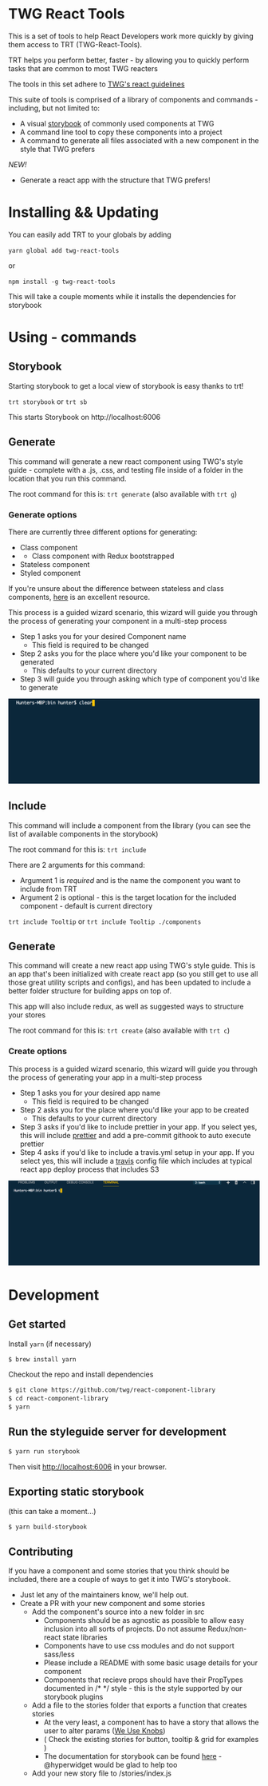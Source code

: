 # TWG React Tools

This is a set of tools to help React Developers work more quickly by giving them access to TRT (TWG-React-Tools).

TRT helps you perform better, faster - by allowing you to quickly perform tasks that are common to most TWG reacters

The tools in this set adhere to [TWG's react guidelines](https://github.com/twg/react-guidelines)

This suite of tools is comprised of a library of components and commands - including, but not limited to:

* A visual [storybook](https://storybook.js.org/) of commonly used components at TWG
* A command line tool to copy these components into a project
* A command to generate all files associated with a new component in the style that TWG prefers

_*NEW!*_
* Generate a react app with the structure that TWG prefers!

# Installing && Updating
You can easily add TRT to your globals by adding 

`yarn global add twg-react-tools`

or

`npm install -g twg-react-tools`


This will take a couple moments while it installs the dependencies for storybook

# Using - commands

## Storybook

Starting storybook to get a local view of storybook is easy thanks to trt!

`trt storybook` or `trt sb`

This starts Storybook on http://localhost:6006

## Generate

This command will generate a new react component using TWG's style guide - complete with a .js, .css, and testing file inside of a folder in the location that you run this command.

The root command for this is: `trt generate` (also available with `trt g`)

### Generate options

There are currently three different options for generating:
  * Class component
  * * Class component with Redux bootstrapped
  * Stateless component
  * Styled component

If you're unsure about the difference between stateless and class components, [here](https://jaketrent.com/post/smart-dumb-components-react/) is an excellent resource.

This process is a guided wizard scenario, this wizard will guide you through the process of generating your component in a multi-step process

* Step 1 asks you for your desired Component name
  * This field is required to be changed
* Step 2 asks you for the place where you'd like your component to be generated
  * This defaults to your current directory
* Step 3 will guide you through asking which type of component you'd like to generate

![TRT in action](./trt.gif "TRT in action")

## Include

This command will include a component from the library (you can see the list of available components in the storybook)

The root command for this is: `trt include`

There are 2 arguments for this command:

* Argument 1 is *required* and is the name the component you want to include from TRT
* Argument 2 is optional - this is the target location for the included component - default is current directory

`trt include Tooltip` or `trt include Tooltip ./components`

## Generate

This command will create a new react app using TWG's style guide. This is an app that's been initialized with create react app (so you still get to use all those great utility scripts and configs), and has been updated to include a better folder structure for building apps on top of.

This app will also include redux, as well as suggested ways to structure your stores

The root command for this is: `trt create` (also available with `trt c`)

### Create options

This process is a guided wizard scenario, this wizard will guide you through the process of generating your app in a multi-step process

* Step 1 asks you for your desired app name
  * This field is required to be changed
* Step 2 asks you for the place where you'd like your app to be created
  * This defaults to your current directory
* Step 3 asks if you'd like to include prettier in your app. If you select yes, this will include [prettier](https://prettier.io/) and add a pre-commit githook to auto execute prettier
* Step 4 asks if you'd like to include a travis.yml setup in your app. If you select yes, this will include a [travis](https://travis-ci.com/) config file which includes at typical react app deploy process that includes S3

![TRT in action](./trtcreate.gif "TRT in action")

# Development
## Get started

Install `yarn` (if necessary)

```bash
$ brew install yarn
```

Checkout the repo and install dependencies

```bash
$ git clone https://github.com/twg/react-component-library
$ cd react-component-library
$ yarn
```

## Run the styleguide server for development

```bash
$ yarn run storybook
```

Then visit [http://localhost:6006](http://localhost:6006) in your browser.

## Exporting static storybook

(this can take a moment...)

```bash
$ yarn build-storybook
```

## Contributing
If you have a component and some stories that you think should be included, there are a couple of ways to get it into TWG's storybook.

* Just let any of the maintainers know, we'll help out.
* Create a PR with your new component and some stories
  * Add the component's source into a new folder in src
    * Components should be as agnostic as possible to allow easy inclusion into all sorts of projects. Do not assume Redux/non-react state libraries
    * Components have to use css modules and do not support sass/less
    * Please include a README with some basic usage details for your component
    * Components that recieve props should have their PropTypes documented in /* */ style - this is the style supported by our storybook plugins
  * Add a file to the stories folder that exports a function that creates stories
    * At the very least, a component has to have a story that allows the user to alter params ([We Use Knobs](https://github.com/storybooks/storybook/tree/master/addons/knobs))
    * ( Check the existing stories for button, tooltip & grid for examples )
    * The documentation for storybook can be found [here](https://github.com/storybooks/storybook) - @hyperwidget would be glad to help too
  * Add your new story file to /stories/index.js
